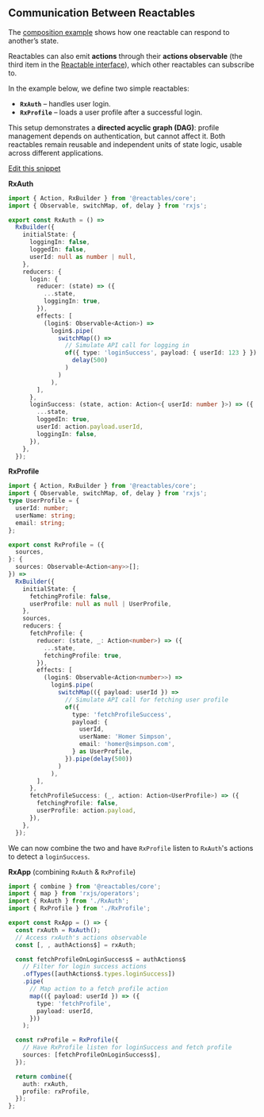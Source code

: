## Communication Between Reactables

The [composition example](#reactable-composition) shows how one reactable can respond to another’s state.  

Reactables can also emit **actions** through their **actions observable** (the third item in the [Reactable interface](/reactables/references/core-api/#reactable)), which other reactables can subscribe to.  

In the example below, we define two simple reactables:  

- **`RxAuth`** – handles user login.  
- **`RxProfile`** – loads a user profile after a successful login.  

This setup demonstrates a **directed acyclic graph (DAG)**: profile management depends on authentication, but cannot affect it. Both reactables remain reusable and independent units of state logic, usable across different applications.  

<a class="mb-3 d-block" href="https://github.com/reactables/reactables/edit/main/docs/src/content/guides/examples/communication/communication.md" target="_blank" rel="noreferrer">
  Edit this snippet <i class="fa fa-edit"></i>
</a>


<br>

**RxAuth**

```typescript
import { Action, RxBuilder } from '@reactables/core';
import { Observable, switchMap, of, delay } from 'rxjs';

export const RxAuth = () =>
  RxBuilder({
    initialState: {
      loggingIn: false,
      loggedIn: false,
      userId: null as number | null,
    },
    reducers: {
      login: {
        reducer: (state) => ({
          ...state,
          loggingIn: true,
        }),
        effects: [
          (login$: Observable<Action>) =>
            login$.pipe(
              switchMap(() =>
                // Simulate API call for logging in
                of({ type: 'loginSuccess', payload: { userId: 123 } }).pipe(
                  delay(500)
                )
              )
            ),
        ],
      },
      loginSuccess: (state, action: Action<{ userId: number }>) => ({
        ...state,
        loggedIn: true,
        userId: action.payload.userId,
        loggingIn: false,
      }),
    },
  });

```

**RxProfile**
```typescript
import { Action, RxBuilder } from '@reactables/core';
import { Observable, switchMap, of, delay } from 'rxjs';
type UserProfile = {
  userId: number;
  userName: string;
  email: string;
};

export const RxProfile = ({
  sources,
}: {
  sources: Observable<Action<any>>[];
}) =>
  RxBuilder({
    initialState: {
      fetchingProfile: false,
      userProfile: null as null | UserProfile,
    },
    sources,
    reducers: {
      fetchProfile: {
        reducer: (state, _: Action<number>) => ({
          ...state,
          fetchingProfile: true,
        }),
        effects: [
          (login$: Observable<Action<number>>) =>
            login$.pipe(
              switchMap(({ payload: userId }) =>
                // Simulate API call for fetching user profile
                of({
                  type: 'fetchProfileSuccess',
                  payload: {
                    userId,
                    userName: 'Homer Simpson',
                    email: 'homer@simpson.com',
                  } as UserProfile,
                }).pipe(delay(500))
              )
            ),
        ],
      },
      fetchProfileSuccess: (_, action: Action<UserProfile>) => ({
        fetchingProfile: false,
        userProfile: action.payload,
      }),
    },
  });
```

We can now combine the two and have `RxProfile` listen to `RxAuth`'s actions to detect a `loginSuccess`.

**RxApp** (combining `RxAuth` & `RxProfile`)
```typescript
import { combine } from '@reactables/core';
import { map } from 'rxjs/operators';
import { RxAuth } from './RxAuth';
import { RxProfile } from './RxProfile';

export const RxApp = () => {
  const rxAuth = RxAuth();
  // Access rxAuth's actions observable
  const [, , authActions$] = rxAuth;

  const fetchProfileOnLoginSuccess$ = authActions$
    // Filter for login success actions
    .ofTypes([authActions$.types.loginSuccess])
    .pipe(
      // Map action to a fetch profile action
      map(({ payload: userId }) => ({
        type: 'fetchProfile',
        payload: userId,
      }))
    );

  const rxProfile = RxProfile({
    // Have RxProfile listen for loginSuccess and fetch profile
    sources: [fetchProfileOnLoginSuccess$],
  });

  return combine({
    auth: rxAuth,
    profile: rxProfile,
  });
};

```
